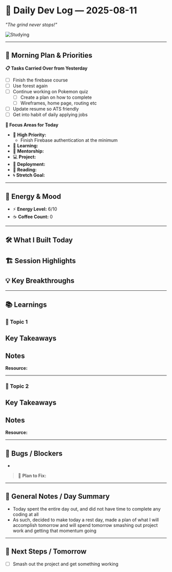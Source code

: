 # 🚀 Daily Dev Log — 2025-08-11  

*"The grind never stops!"*  

![Studying](https://i.pinimg.com/originals/d8/6f/3a/d86f3ab8192f5589eca93cd7725ad8e4.gif)  

---

## 🌅 Morning Plan & Priorities  

**📋 Tasks Carried Over from Yesterday**  
- [ ] Finish the firebase course
- [ ] Use forest again
- [ ] Continue working on Pokemon quiz 
	- [ ] Create a plan on how to complete
	- [ ] Wireframes, home page, routing etc
- [ ] Update resume so ATS friendly  
- [ ] Get into habit of daily applying jobs

**🎯 Focus Areas for Today**  
- 🔴 **High Priority:**  
	- Finish Firebase authentication at the minimum
- 📘 **Learning:**  
- 🤝 **Mentorship:**  
- 💻 **Project:**  
- 🚀 **Deployment:**  
- 📖 **Reading:**  
- 🌀 **Stretch Goal:**  

---

## 🔋 Energy & Mood  

- ⚡ **Energy Level:** 6/10  
- ☕ **Coffee Count:** 0

---

## 🛠️ What I Built Today  

**🏗️ Session Highlights**  
-  

**💡 Key Breakthroughs**  
-  

---

## 📚 Learnings  

### 📌 Topic 1  
**Key Takeaways**  
-  

**Notes**  
-  

**Resource:**  

---

### 📌 Topic 2  
**Key Takeaways**  
-  

**Notes**  
-  

**Resource:**  

---

## 🐛 Bugs / Blockers  

-  

> 🎯 **Plan to Fix:**  

---

## 📝 General Notes / Day Summary  

-  Today spent the entire day out, and did not have time to complete any coding at all
- As such, decided to make today a rest day, made a plan of what I will accomplish tomorrow and will spend tomorrow smashing out project work and getting that momentum going

---

## 🔮 Next Steps / Tomorrow  

- [ ] Smash out the project and get something working